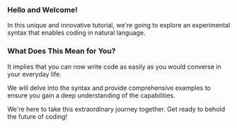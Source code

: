 ### Hello and Welcome!

In this unique and innovative tutorial, we're going to explore an experimental syntax that enables coding in natural language.

### What Does This Mean for You?

It implies that you can now write code as easily as you would converse in your everyday life.

We will delve into the syntax and provide comprehensive examples to ensure you gain a deep understanding of the capabilities.

We're here to take this extraordinary journey together. Get ready to behold the future of coding!
